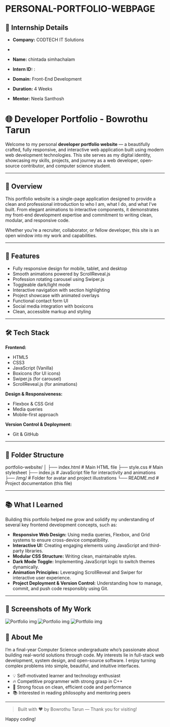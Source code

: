 # PERSONAL-PORTFOLIO-WEBPAGE

## 🏢 Internship Details

- **Company:** CODTECH IT Solutions
- 
- **Name:** chintada simhachalam

- **Intern ID:** :

- **Domain:** Front-End Development  

- **Duration:** 4 Weeks

- **Mentor:** Neela Santhosh

# 🌐 Developer Portfolio - Bowrothu Tarun

Welcome to my personal **developer portfolio website** — a beautifully crafted, fully responsive, and interactive web application built using modern web development technologies. This site serves as my digital identity, showcasing my skills, projects, and journey as a web developer, open-source contributor, and computer science student.

---

## 📖 Overview

This portfolio website is a single-page application designed to provide a clean and professional introduction to who I am, what I do, and what I’ve built. From elegant animations to interactive components, it demonstrates my front-end development expertise and commitment to writing clean, modular, and responsive code.

Whether you’re a recruiter, collaborator, or fellow developer, this site is an open window into my work and capabilities.

---

## 🚀 Features

- Fully responsive design for mobile, tablet, and desktop
- Smooth animations powered by ScrollReveal.js
- Profession rotating carousel using Swiper.js
- Toggleable dark/light mode
- Interactive navigation with section highlighting
- Project showcase with animated overlays
- Functional contact form UI
- Social media integration with boxicons
- Clean, accessible markup and styling

---

## 🛠️ Tech Stack

**Frontend:**
- HTML5
- CSS3
- JavaScript (Vanilla)
- Boxicons (for UI icons)
- Swiper.js (for carousel)
- ScrollReveal.js (for animations)

**Design & Responsiveness:**
- Flexbox & CSS Grid
- Media queries
- Mobile-first approach

**Version Control & Deployment:**
- Git & GitHub

---

## 📁 Folder Structure

portfolio-website/
│
├── index.html         # Main HTML file
├── style.css          # Main stylesheet
├── index.js           # JavaScript file for interactivity and animations
├── /img/              # Folder for avatar and project illustrations
└── README.md          # Project documentation (this file)


---

## 📚 What I Learned

Building this portfolio helped me grow and solidify my understanding of several key frontend development concepts, such as:

- **Responsive Web Design:** Using media queries, Flexbox, and Grid systems to ensure cross-device compatibility.
- **Interactive UI:** Creating engaging elements using JavaScript and third-party libraries.
- **Modular CSS Structure:** Writing clean, maintainable styles.
- **Dark Mode Toggle:** Implementing JavaScript logic to switch themes dynamically.
- **Animation Principles:** Leveraging ScrollReveal and Swiper for interactive user experience.
- **Project Deployment & Version Control:** Understanding how to manage, commit, and push code responsibly using Git.

---

## 📸 Screenshots of My Work

![Portfolio img](assets/port1.png)
![Portfolio img](assets/port2.png)
![Portfolio img](assets/port3.png)

## 🧠 About Me

I’m a final-year Computer Science undergraduate who’s passionate about building real-world solutions through code. My interests lie in full-stack web development, system design, and open-source software. I enjoy turning complex problems into simple, beautiful, and intuitive interfaces.

- 💡 Self-motivated learner and technology enthusiast
- 🔥 Competitive programmer with strong grasp in C++
- 🎯 Strong focus on clean, efficient code and performance
- 📚 Interested in reading philosophy and mentoring peers

---

> Built with ❤️ by Bowrothu Tarun — Thank you for visiting!

Happy coding!
